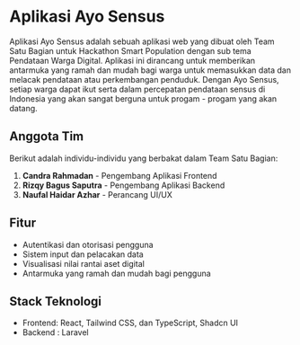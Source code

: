 # Aplikasi Ayo Sensus

Aplikasi Ayo Sensus adalah sebuah aplikasi web yang dibuat oleh Team Satu Bagian untuk Hackathon Smart Population dengan sub tema Pendataan Warga Digital. Aplikasi ini dirancang untuk memberikan antarmuka yang ramah dan mudah bagi warga untuk memasukkan data dan melacak pendataan atau perkembangan penduduk. Dengan Ayo Sensus, setiap warga dapat ikut serta dalam percepatan pendataan sensus di Indonesia yang akan sangat berguna untuk progam - progam yang akan datang.

## Anggota Tim

Berikut adalah individu-individu yang berbakat dalam Team Satu Bagian:

1. **Candra Rahmadan** - Pengembang Aplikasi Frontend
2. **Rizqy Bagus Saputra** - Pengembang Aplikasi Backend
3. **Naufal Haidar Azhar** - Perancang UI/UX

## Fitur

- Autentikasi dan otorisasi pengguna
- Sistem input dan pelacakan data
- Visualisasi nilai rantai aset digital
- Antarmuka yang ramah dan mudah bagi pengguna

## Stack Teknologi

- Frontend: React, Tailwind CSS, dan TypeScript, Shadcn UI
- Backend : Laravel
